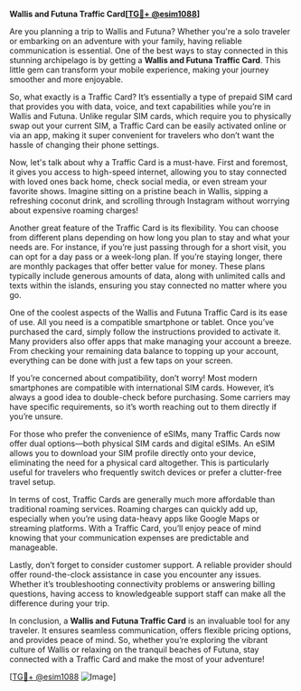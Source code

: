 **Wallis and Futuna Traffic Card[[TG💪+ @esim1088](https://t.me/s/esim1088)]**

Are you planning a trip to Wallis and Futuna? Whether you're a solo traveler or embarking on an adventure with your family, having reliable communication is essential. One of the best ways to stay connected in this stunning archipelago is by getting a **Wallis and Futuna Traffic Card**. This little gem can transform your mobile experience, making your journey smoother and more enjoyable.

So, what exactly is a Traffic Card? It’s essentially a type of prepaid SIM card that provides you with data, voice, and text capabilities while you’re in Wallis and Futuna. Unlike regular SIM cards, which require you to physically swap out your current SIM, a Traffic Card can be easily activated online or via an app, making it super convenient for travelers who don’t want the hassle of changing their phone settings.

Now, let's talk about why a Traffic Card is a must-have. First and foremost, it gives you access to high-speed internet, allowing you to stay connected with loved ones back home, check social media, or even stream your favorite shows. Imagine sitting on a pristine beach in Wallis, sipping a refreshing coconut drink, and scrolling through Instagram without worrying about expensive roaming charges! 

Another great feature of the Traffic Card is its flexibility. You can choose from different plans depending on how long you plan to stay and what your needs are. For instance, if you’re just passing through for a short visit, you can opt for a day pass or a week-long plan. If you’re staying longer, there are monthly packages that offer better value for money. These plans typically include generous amounts of data, along with unlimited calls and texts within the islands, ensuring you stay connected no matter where you go.

One of the coolest aspects of the Wallis and Futuna Traffic Card is its ease of use. All you need is a compatible smartphone or tablet. Once you’ve purchased the card, simply follow the instructions provided to activate it. Many providers also offer apps that make managing your account a breeze. From checking your remaining data balance to topping up your account, everything can be done with just a few taps on your screen.

If you’re concerned about compatibility, don’t worry! Most modern smartphones are compatible with international SIM cards. However, it’s always a good idea to double-check before purchasing. Some carriers may have specific requirements, so it’s worth reaching out to them directly if you’re unsure.

For those who prefer the convenience of eSIMs, many Traffic Cards now offer dual options—both physical SIM cards and digital eSIMs. An eSIM allows you to download your SIM profile directly onto your device, eliminating the need for a physical card altogether. This is particularly useful for travelers who frequently switch devices or prefer a clutter-free travel setup.

In terms of cost, Traffic Cards are generally much more affordable than traditional roaming services. Roaming charges can quickly add up, especially when you’re using data-heavy apps like Google Maps or streaming platforms. With a Traffic Card, you’ll enjoy peace of mind knowing that your communication expenses are predictable and manageable.

Lastly, don’t forget to consider customer support. A reliable provider should offer round-the-clock assistance in case you encounter any issues. Whether it’s troubleshooting connectivity problems or answering billing questions, having access to knowledgeable support staff can make all the difference during your trip.

In conclusion, a **Wallis and Futuna Traffic Card** is an invaluable tool for any traveler. It ensures seamless communication, offers flexible pricing options, and provides peace of mind. So, whether you’re exploring the vibrant culture of Wallis or relaxing on the tranquil beaches of Futuna, stay connected with a Traffic Card and make the most of your adventure!

[[TG💪+ @esim1088](https://t.me/s/esim1088) ![Image](https://i.postimg.cc/Y0z9fWf4/image.png)]